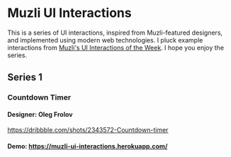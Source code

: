 Muzli UI Interactions
=====================

This is a series of UI interactions, inspired from Muzli-featured designers, and implemented using modern web technologies. I pluck example interactions from [Muzli's UI Interactions of the Week](https://medium.muz.li/@usemuzli). I hope you enjoy the series.

Series 1
--------
### Countdown Timer
#### Designer: Oleg Frolov
https://dribbble.com/shots/2343572-Countdown-timer
#### Demo: https://muzli-ui-interactions.herokuapp.com/
